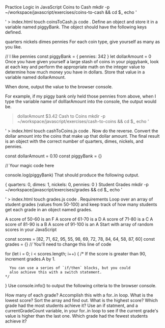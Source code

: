 Practice Logic in JavaScript
Coins to Cash
mkdir -p ~/workspace/javascript/exercises/coins-to-cash && cd $_
echo '<html>
  <body>
    <script src="./coinsToCash.js"></script>
  </body>
</html>' > index.html
touch coinsToCash.js
code .
Define an object and store it in a variable named piggyBank. The object should have the following keys defined.

quarters
nickels
dimes
pennies
For each coin type, give yourself as many as you like.

// I like pennies
const piggyBank = { pennies: 342 }
let dollarAmount = 0
Once you have given yourself a large stash of coins in your piggybank, look at each key and perform the appropriate math on the integer value to determine how much money you have in dollars. Store that value in a variable named dollarAmount.

When done, output the value to the browser console.

For example, if my piggy bank only held those pennies from above, when I type the variable name of dolllarAmount into the console, the output would be.

> dollarAmount
$3.42
Cash to Coins
mkdir -p ~/workspace/javascript/exercises/cash-to-coins && cd $_
echo '<html>
  <body>
    <script src="./cashToCoins.js"></script>
  </body>
</html>' > index.html
touch cashToCoins.js
code .
Now do the reverse. Convert the dollar amount into the coins that make up that dollar amount. The final result is an object with the correct number of quarters, dimes, nickels, and pennies.

const dollarAmount = 0.10
const piggyBank = {}

// Your magic code here

console.log(piggyBank)
That should produce the following output.

{
  quarters: 0,
  dimes: 1,
  nickels: 0,
  pennies: 0
}
Student Grades
mkdir -p ~/workspace/javascript/exercises/grades && cd $_
echo '<html>
  <body>
    <script src="./grades.js"></script>
  </body>
</html>' > index.html
touch grades.js
code .
Requirements
Loop over an array of student grades (values from 50-100) and keep track of how many students get each grade in an object named grades.

A score of 50-60 is an F
A score of 61-70 is a D
A score of 71-80 is a C
A score of 81-90 is a B
A score of 91-100 is an A
Start with array of random scores in your JavaScript

const scores = [82, 71, 62, 95, 55, 98, 69, 72, 78, 84, 64, 58, 87, 60]
const grades = {} // You'll need to change this line of code

for (let i = 0; i < scores.length; i++) {
    /*
      If the score is greater than 90, increment grades.A by 1.

      You can use a series of `if/then` blocks, but you could
      also achieve this with a switch statement.
    */
}
Use console.info() to output the following criteria to the browser console.

How many of each grade? Accomplish this with a for..in loop.
What is the lowest score? Sort the array and find out.
What is the highest score?
Which grade had the most students achieve it? Use an if statment, and a currentGradeCount variable, in your for..in loop to see if the current grade's value is higher than the last one.
Which grade had the fewest students achieve it?